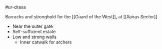 #ur-draxa 

Barracks and stronghold for the [[Guard of the West]], at [[Xairas Sector]]

- Near the outer gate
- Self-sufficient estate
- Low and strong walls
	- Inner catwalk for archers